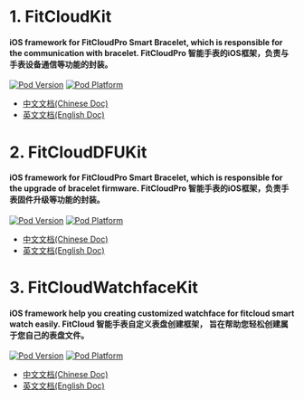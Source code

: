 # 1. FitCloudKit  
#### iOS framework for FitCloudPro Smart Bracelet, which is responsible for the communication with bracelet. FitCloudPro 智能手表的iOS框架，负责与手表设备通信等功能的封装。
[![Pod Version](http://img.shields.io/cocoapods/v/FitCloudKit.svg?style=flat)](http://cocoadocs.org/docsets/FitCloudKit/)
[![Pod Platform](http://img.shields.io/cocoapods/p/FitCloudKit.svg?style=flat)](http://cocoadocs.org/docsets/FitCloudKit/)

  * [中文文档(Chinese Doc)](FitCloudKit/README.md)
  * [英文文档(English Doc)](FitCloudKit/README_EN.md)
  
 
# 2. FitCloudDFUKit
#### iOS framework for FitCloudPro Smart Bracelet, which is responsible for the upgrade of bracelet firmware. FitCloudPro 智能手表的iOS框架，负责手表固件升级等功能的封装。
[![Pod Version](http://img.shields.io/cocoapods/v/FitCloudDFUKit.svg?style=flat)](http://cocoadocs.org/docsets/FitCloudDFUKit/)
[![Pod Platform](http://img.shields.io/cocoapods/p/FitCloudDFUKit.svg?style=flat)](http://cocoadocs.org/docsets/FitCloudDFUKit/)

  * [中文文档(Chinese Doc)](FitCloudDFUKit/README.md)
  * [英文文档(English Doc)](FitCloudDFUKit/README_EN.md)


# 3. FitCloudWatchfaceKit
#### iOS framework help you creating customized watchface for fitcloud smart watch easily. FitCloud 智能手表自定义表盘创建框架， 旨在帮助您轻松创建属于您自己的表盘文件。
[![Pod Version](http://img.shields.io/cocoapods/v/FitCloudWatchfaceKit.svg?style=flat)](http://cocoadocs.org/docsets/FitCloudWatchfaceKit/)
[![Pod Platform](http://img.shields.io/cocoapods/p/FitCloudWatchfaceKit.svg?style=flat)](http://cocoadocs.org/docsets/FitCloudWatchfaceKit/)

  * [中文文档(Chinese Doc)](FitCloudWatchfaceKit/README.md)
  * [英文文档(English Doc)](FitCloudWatchfaceKit/README_EN.md)